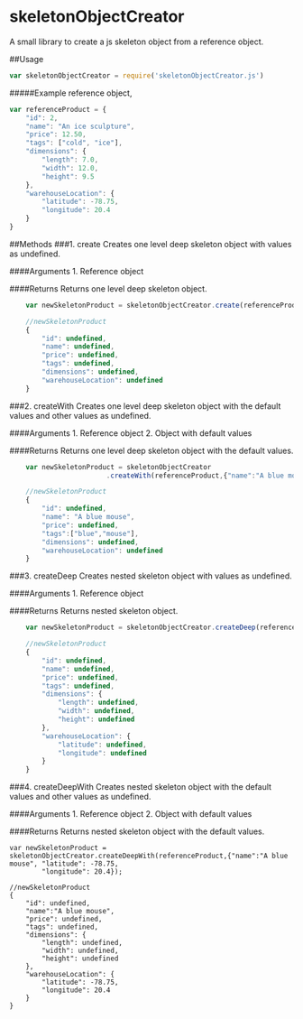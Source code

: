# skeletonObjectCreator
A small library to create a js skeleton object from a reference object.

##Usage
```javascript
var skeletonObjectCreator = require('skeletonObjectCreator.js')
```
#####Example reference object,
```javascript
var referenceProduct = {
    "id": 2,
    "name": "An ice sculpture",
    "price": 12.50,
    "tags": ["cold", "ice"],
    "dimensions": {
        "length": 7.0,
        "width": 12.0,
        "height": 9.5
    },
    "warehouseLocation": {
        "latitude": -78.75,
        "longitude": 20.4
    }
}
```

##Methods
###1. create
	Creates one level deep skeleton object with values as undefined.

####Arguments
	1. Reference object

####Returns
	Returns one level deep skeleton object.
```javascript
    var newSkeletonProduct = skeletonObjectCreator.create(referenceProduct);

    //newSkeletonProduct
    {
    	"id": undefined,
        "name": undefined,
        "price": undefined,
        "tags": undefined,
        "dimensions": undefined,
        "warehouseLocation": undefined
    }
```

###2. createWith
	Creates one level deep skeleton object with the default values and other values as undefined.

####Arguments
	1. Reference object
	2. Object with default values

####Returns
	Returns one level deep skeleton object with the default values.
```javascript
    var newSkeletonProduct = skeletonObjectCreator
    					.createWith(referenceProduct,{"name":"A blue mouse", "tags":["blue","mouse"]});

    //newSkeletonProduct
    {
    	"id": undefined,
        "name": "A blue mouse",
        "price": undefined,
        "tags":["blue","mouse"],
        "dimensions": undefined,
        "warehouseLocation": undefined
    }
```
###3. createDeep
	Creates nested skeleton object with values as undefined.

####Arguments
	1. Reference object

####Returns
	Returns nested skeleton object.
```javascript
    var newSkeletonProduct = skeletonObjectCreator.createDeep(referenceProduct);

    //newSkeletonProduct
    {
        "id": undefined,
        "name": undefined,
        "price": undefined,
        "tags": undefined,
        "dimensions": {
            "length": undefined,
            "width": undefined,
            "height": undefined
        },
        "warehouseLocation": {
            "latitude": undefined,
            "longitude": undefined
        }
    }
```
###4. createDeepWith
	Creates nested skeleton object with the default values and other values as undefined. 

####Arguments
	1. Reference object
	2. Object with default values

####Returns
	Returns nested skeleton object with the default values.

    var newSkeletonProduct = skeletonObjectCreator.createDeepWith(referenceProduct,{"name":"A blue mouse", "latitude": -78.75,
            "longitude": 20.4});

    //newSkeletonProduct
    {
        "id": undefined,
        "name":"A blue mouse",
        "price": undefined,
        "tags": undefined,
        "dimensions": {
            "length": undefined,
            "width": undefined,
            "height": undefined
        },
        "warehouseLocation": {
            "latitude": -78.75,
            "longitude": 20.4
        }
    }
```
